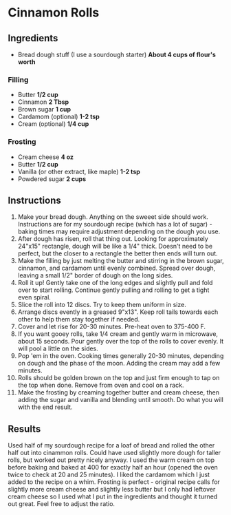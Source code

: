 # Cinnamon Rolls

## Ingredients
- Bread dough stuff (I use a sourdough starter) **About 4 cups of flour's worth**

### Filling
- Butter **1/2 cup**
- Cinnamon **2 Tbsp**
- Brown sugar **1 cup**
- Cardamom (optional) **1-2 tsp** 
- Cream (optional) **1/4 cup**

### Frosting
- Cream cheese **4 oz**
- Butter **1/2 cup**
- Vanilla (or other extract, like maple) **1-2 tsp**
- Powdered sugar **2 cups**

## Instructions
1. Make your bread dough.  Anything on the sweeet side should work.  Instructions are for my sourdough recipe (which has a lot of sugar) - baking times may require adjustment depending on the dough you use.
2. After dough has risen, roll that thing out.  Looking for approximately 24"x15" rectangle, dough will be like a 1/4" thick.  Doesn't need to be perfect, but the closer to a rectangle the better then ends will turn out.
3. Make the filling by just melting the butter and stirring in the brown sugar, cinnamon, and cardamom until evenly combined.  Spread over dough, leaving a small 1/2" border of dough on the long sides.
4. Roll it up!  Gently take one of the long edges and slightly pull and fold over to start rolling.  Continue gently pulling and rolling to get a tight even spiral.
5. Slice the roll into 12 discs.  Try to keep them uniform in size.
6. Arrange discs evently in a greased 9"x13".  Keep roll tails towards each other to help them stay together if needed.
7. Cover and let rise for 20-30 minutes. Pre-heat oven to 375-400 F.
8. If you want gooey rolls, take 1/4 cream and gently warm in microwave, about 15 seconds.  Pour gently over the top of the rolls to cover evenly.  It will pool a little on the sides.
9. Pop 'em in the oven.  Cooking times generally 20-30 minutes, depending on dough and the phase of the moon.  Adding the cream may add a few minutes.  
10. Rolls should be golden brown on the top and just firm enough to tap on the top when done.  Remove from oven and cool on a rack.
11. Make the frosting by creaming together butter and cream cheese, then adding the sugar and vanilla and blending until smooth.  Do what you will with the end result.

## Results
Used half of my sourdough recipe for a loaf of bread and rolled the other half out into cinammon rolls.  Could have used slightly more dough for taller rolls, but worked out pretty nicely anyway.  I used the warm cream on top before baking and baked at 400 for exactly half an hour (opened the oven twice to check at 20 and 25 minutes).  I liked the cardamom which I just added to the recipe on a whim.  Frosting is perfect - original recipe calls for slightly more cream cheese and slightly less butter but I only had leftover cream cheese so I used what I put in the ingredients and thought it turned out great.  Feel free to adjust the ratio.
